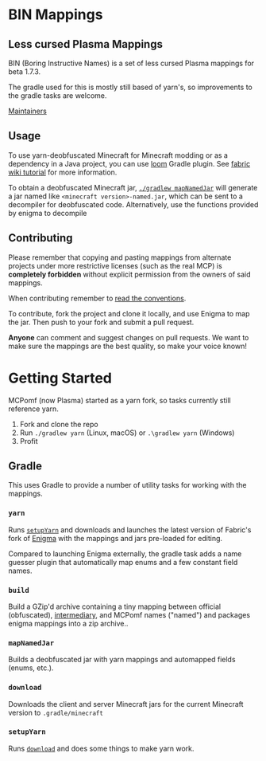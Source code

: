 # BIN Mappings
## Less cursed Plasma Mappings

BIN (Boring Instructive Names) is a set of less cursed Plasma mappings for beta 1.7.3.

The gradle used for this is mostly still based of yarn's, so improvements to the gradle tasks are welcome.

[Maintainers](MAINTAINERS.md)

## Usage
To use yarn-deobfuscated Minecraft for Minecraft modding or as a dependency in a Java project, you can use [loom](https://github.com/fabricmc/fabric-loom) Gradle plugin. See [fabric wiki tutorial](https://fabricmc.net/wiki/tutorial:setup) for more information.

To obtain a deobfuscated Minecraft jar, [`./gradlew mapNamedJar`](#mapNamedJar) will generate a jar named like `<minecraft version>-named.jar`, which can be sent to a decompiler for deobfuscated code.
Alternatively, use the functions provided by enigma to decompile

## Contributing

Please remember that copying and pasting mappings from alternate projects under more restrictive licenses (such as the real MCP) is **completely forbidden** without explicit permission from the 
owners of said mappings.

When contributing remember to [read the conventions](CONVENTIONS.md).

To contribute, fork the project and clone it locally, and use  Enigma to map the jar. Then push to your fork and submit a pull request.

**Anyone** can comment and suggest changes on pull requests. We want to make sure the mappings are the best quality, so make your voice known!

# Getting Started

MCPomf (now Plasma) started as a yarn fork, so tasks currently still reference yarn.

1. Fork and clone the repo
2. Run `./gradlew yarn` (Linux, macOS) or `.\gradlew yarn` (Windows)
3. Profit

## Gradle
This uses Gradle to provide a number of utility tasks for working with the mappings.

### `yarn`
Runs [`setupYarn`](#setupYarn) and downloads and launches the latest version of Fabric's fork of [Enigma](https://github.com/FabricMC/Enigma) with the mappings and jars pre-loaded for editing.

Compared to launching Enigma externally, the gradle task adds a name guesser plugin that automatically map enums and a few constant field names.

### `build`
Build a GZip'd archive containing a tiny mapping between official (obfuscated), [intermediary](https://github.com/FabricMC/intermediary), and MCPomf names ("named") and packages enigma mappings into a zip archive..

### `mapNamedJar`
Builds a deobfuscated jar with yarn mappings and automapped fields (enums, etc.).

### `download`
Downloads the client and server Minecraft jars for the current Minecraft version to `.gradle/minecraft`

### `setupYarn`
Runs [`download`](#download) and does some things to make yarn work.
